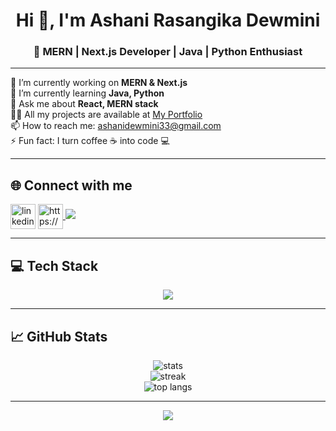 <h1 align="center">Hi 👋, I'm Ashani Rasangika Dewmini</h1>
<h3 align="center">🚀 MERN | Next.js Developer | Java | Python Enthusiast</h3>

---

🔭 I’m currently working on **MERN & Next.js**<br>
🌱 I’m currently learning **Java, Python**<br>
💬 Ask me about **React, MERN stack**<br>
👨‍💻 All my projects are available at [My Portfolio](https://portfolio-ashani.vercel.app/)<br>
📫 How to reach me: ashanidewmini33@gmail.com<br>
⚡ Fun fact: I turn coffee ☕ into code 💻<br>

---
## 🌐 Connect with me
<p align="left">
<a href="https://linkedin.com/in/ashani-rasangika" target="blank"><img align="center" src="https://raw.githubusercontent.com/rahuldkjain/github-profile-readme-generator/master/src/images/icons/Social/linked-in-alt.svg" alt="linkedin.com/in/ashani-rasangika" height="40" width="40" /></a>
<a href="https://stackoverflow.com/users/21202969/ashani-rasangika" target="blank"><img align="center" src="https://raw.githubusercontent.com/rahuldkjain/github-profile-readme-generator/master/src/images/icons/Social/stack-overflow.svg" alt="https://stackoverflow.com/users/27252752/21202969/ashani-rasangika" height="40" width="40" /></a><a href="https://www.hackerrank.com/ashanidewmini33" target="_blank">
  <img src="https://img.shields.io/badge/-HackerRank-2EC866?style=for-the-badge&logo=HackerRank&logoColor=white"/>
</a>

</p>

---

## 💻 Tech Stack
<p align="center">
  <img src="https://skillicons.dev/icons?i=html,css,js,react,nextjs,nodejs,express,mongodb,mysql,java,python,c,cpp,php,spring,vue,figma,bootstrap,azure,firebase,git,postman,linux" /><br/>
</p>

---

## 📈 GitHub Stats
<p align="center">
  <img src="https://github-readme-stats.vercel.app/api?username=ashani-rasangika&show_icons=true&theme=dark&hide_border=false" alt="stats"/>
  <br/>
  <img src="https://github-readme-streak-stats.herokuapp.com/?user=ashani-rasangika&theme=dark&hide_border=false" alt="streak"/>
  <br/>
  <img src="https://github-readme-stats.vercel.app/api/top-langs/?username=ashani-rasangika&layout=compact&theme=dark&hide_border=false" alt="top langs"/>
</p>

---

<p align="center">
  <img src="https://visitcount.itsvg.in/api?id=ashani-rasangika&icon=0&color=0" />
</p>
